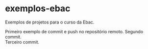 # exemplos-ebac
Exemplos de projetos para o curso da Ebac.

Primeiro exemplo de commit e push no repositório remoto.
Segundo commit.        
Terceiro commit.